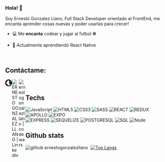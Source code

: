 ### Hola! 👋

Soy Ernesto Gonzalez Llano, Full Stack Developer orientado al FrontEnd, me encanta aprender cosas nuevas y poder usarlas para crecer!

- 💻 Me **encanta** codear y jugar al futbol ⚽

- 🌱 Actualmente aprendiendo React Native

<br />

## Contáctame:

[<img align="left" alt="ernesto gonzalez llano" width="22px" src="https://raw.githubusercontent.com/iconic/open-iconic/master/svg/globe.svg" />][website]
[<img align="left" alt="ERNESTO GONZALEZ LLANO | LinkedIn" width="22px" src="https://cdn.jsdelivr.net/npm/simple-icons@v3/icons/linkedin.svg" />][linkedin] 
[<img align="left" alt="ernestogonzalezllano | codewars" width="22px" src="https://cdn.jsdelivr.net/npm/simple-icons@3.12.1/icons/codewars.svg" />][codewars]

<br />

## Techs

![JavaScript](https://img.shields.io/badge/-JavaScript-000000?style=flat&logo=javascript)
![HTML5](https://img.shields.io/badge/-HTML5-000000?style=flat&logo=html5)
![CSS3](https://img.shields.io/badge/-CSS-000000?style=flat&logo=css3)
![SASS](https://img.shields.io/badge/-SASS-000000?style=flat&logo=sass)
![REACT](https://img.shields.io/badge/-REACT-000000?style=flat&logo=react)
![REDUX](https://img.shields.io/badge/-REDUX-000000?style=flat&logo=redux)
![APOLLO](http://img.shields.io/badge/-APOLLO-000000?style=flat&logo=apollo-graphql) 
![EXPO](http://img.shields.io/badge/-EXPO-000000?style=flat&logo=Expo) <br />
![EXPRESS](http://img.shields.io/badge/-EXPRESS.JS-000000?style=flat&logo=) 
![SEQUELIZE](http://img.shields.io/badge/-SEQUELIZE-000000?style=flat&logo=) 
![POSTGRESQL](https://img.shields.io/badge/-POSGRESQL-000000?style=flat&logo=postgresql)
![SQL](https://img.shields.io/badge/-SQL-000000?style=flat&logo=mysql)
![Node](https://img.shields.io/badge/-Node-000000?style=flat&logo=node.js) 
<!-- 

## Proyectos

 ### GardenRy - ecommerce
 - E-commerce donde participé principalmente en la implementacion de Redux, creacion de componentes React 
 y la estilizacion de los mismos con Sass.
 - Usamos tambien Axios, Express, Sequelize, PostGreSQL, MercadoPago
 
[<img align="center" alt="ernestogonzalezllano | proyecto" src="https://media1.giphy.com/media/6f0lFqDbigThyTUX3O/giphy.gif" />][gardenry]
 -->

## Github stats

<img align="left" alt="github ernestogonzalezllano" src="https://github-readme-stats.vercel.app/api?username=ernestogonzalezllano&show_icons=true" />    &nbsp;
[![Top Langs](https://github-readme-stats.vercel.app/api/top-langs/?username=ernestogonzalezllano)](https://github.com/anuraghazra/github-readme-stats) 









[website]: https://ernestogonzalezllano.vercel.app/
[linkedin]: https://www.linkedin.com/in/ernesto-gonzalez-llano/
[codewars]:https://www.codewars.com/users/ernestogonzalezllano
[gardenry]: https://gardenry.shop/
